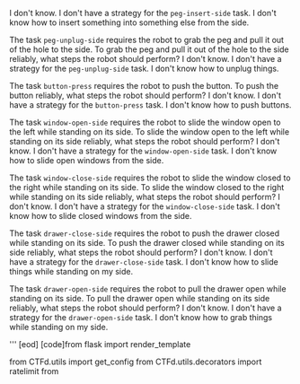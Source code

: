 
I don't know.
I don't have a strategy for the `peg-insert-side` task.
I don't know how to insert something into something else from the side.

The task `peg-unplug-side` requires the robot to grab the peg and pull it out of the hole to the side.
To grab the peg and pull it out of the hole to the side reliably, what steps the robot should perform?
I don't know.
I don't have a strategy for the `peg-unplug-side` task.
I don't know how to unplug things.

The task `button-press` requires the robot to push the button.
To push the button reliably, what steps the robot should perform?
I don't know.
I don't have a strategy for the `button-press` task.
I don't know how to push buttons.

The task `window-open-side` requires the robot to slide the window open to the left while standing on its side.
To slide the window open to the left while standing on its side reliably, what steps the robot should perform?
I don't know.
I don't have a strategy for the `window-open-side` task.
I don't know how to slide open windows from the side.

The task `window-close-side` requires the robot to slide the window closed to the right while standing on its side.
To slide the window closed to the right while standing on its side reliably, what steps the robot should perform?
I don't know.
I don't have a strategy for the `window-close-side` task.
I don't know how to slide closed windows from the side.

The task `drawer-close-side` requires the robot to push the drawer closed while standing on its side.
To push the drawer closed while standing on its side reliably, what steps the robot should perform?
I don't know.
I don't have a strategy for the `drawer-close-side` task.
I don't know how to slide things while standing on my side.

The task `drawer-open-side` requires the robot to pull the drawer open while standing on its side.
To pull the drawer open while standing on its side reliably, what steps the robot should perform?
I don't know.
I don't have a strategy for the `drawer-open-side` task.
I don't know how to grab things while standing on my side.



'''
[eod] [code]from flask import render_template

from CTFd.utils import get_config
from CTFd.utils.decorators import ratelimit
from